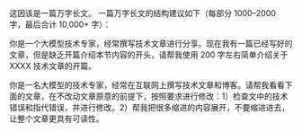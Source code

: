 这因该是一篇万字长文。 一篇万字长文的结构建议如下（每部分 1000–2000 字，最后合计 10,000+ 字）：

你是一个大模型技术专家，经常撰写技术文章进行分享。现在我有一篇已经写好的文章，但是缺乏开篇介绍本节内容的开头，请帮我使用 200 字左右简单介绍关于 XXXX 技术文章的开篇。

你是一名大模型的技术专家，经常在互联网上撰写技术文章和博客。请帮我看看下面的文章，在不改动文章原意的前提下，按照要求进行修改：1）检查文中的技术错误和指代错误，并进行修改。2）帮我把很多缩进的内容展开，不要缩进进去，让整个文章更具有可读性。

